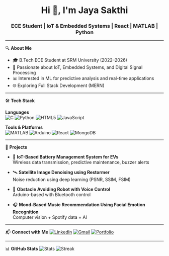 <h1 align="center">Hi 👋, I'm Jaya Sakthi</h1>
<h3 align="center">ECE Student | IoT & Embedded Systems | React | MATLAB | Python</h3>

---

🔍 **About Me**
- 🎓 B.Tech ECE Student at SRM University (2022–2026)
- 🤖 Passionate about IoT, Embedded Systems, and Digital Signal Processing
- 📊 Interested in ML for predictive analysis and real-time applications
- 🌐 Exploring Full Stack Development (MERN)

---

🛠️ **Tech Stack**

**Languages**  
![C](https://img.shields.io/badge/C-00599C?style=flat&logo=c&logoColor=white)
![Python](https://img.shields.io/badge/Python-3776AB?style=flat&logo=python&logoColor=white)
![HTML5](https://img.shields.io/badge/HTML5-E34F26?style=flat&logo=html5&logoColor=white)
![JavaScript](https://img.shields.io/badge/JavaScript-F7DF1E?style=flat&logo=javascript&logoColor=black)

**Tools & Platforms**  
![MATLAB](https://img.shields.io/badge/MATLAB-0076A8?style=flat&logo=mathworks&logoColor=white)
![Arduino](https://img.shields.io/badge/Arduino-00979D?style=flat&logo=arduino&logoColor=white)
![React](https://img.shields.io/badge/React-20232A?style=flat&logo=react&logoColor=61DAFB)
![MongoDB](https://img.shields.io/badge/MongoDB-47A248?style=flat&logo=mongodb&logoColor=white)

---

💼 **Projects**
- 🔧 **IoT-Based Battery Management System for EVs**  
  Wireless data transmission, predictive maintenance, buzzer alerts

- 🛰️ **Satellite Image Denoising using Restormer**  
  Noise reduction using deep learning (PSNR, SSIM, FSIM)

- 🤖 **Obstacle Avoiding Robot with Voice Control**  
  Arduino-based with Bluetooth control

- 🎧 **Mood-Based Music Recommendation Using Facial Emotion Recognition**  
  Computer vision + Spotify data + AI


---

📬 **Connect with Me**
[![LinkedIn](https://img.shields.io/badge/LinkedIn-blue?style=flat&logo=linkedin&logoColor=white)](https://drive.google.com/file/d/1M8twh8paTFmG2enCzCyvoIL3G4Ag2WfG/view?usp=sharing)
[![Gmail](https://img.shields.io/badge/Gmail-D14836?style=flat&logo=gmail&logoColor=white)](mailto:jayasakthis102004@gmail.com)
[![Portfolio](https://img.shields.io/badge/Portfolio-000?style=flat&logo=firefox&logoColor=white)](https://jayasakthi-portfolio.vercel.app/)

---

📊 **GitHub Stats**
![Stats](https://github-readme-stats.vercel.app/api?username=JAYASAKTHI07&show_icons=true&theme=react)
![Streak](https://github-readme-streak-stats.herokuapp.com?user=JAYASAKTHI07&theme=react)
